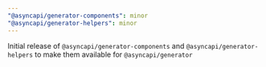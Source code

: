```yaml
---
"@asyncapi/generator-components": minor
"@asyncapi/generator-helpers": minor
---
```


Initial release of `@asyncapi/generator-components` and `@asyncapi/generator-helpers` to make them available for `@asyncapi/generator`
